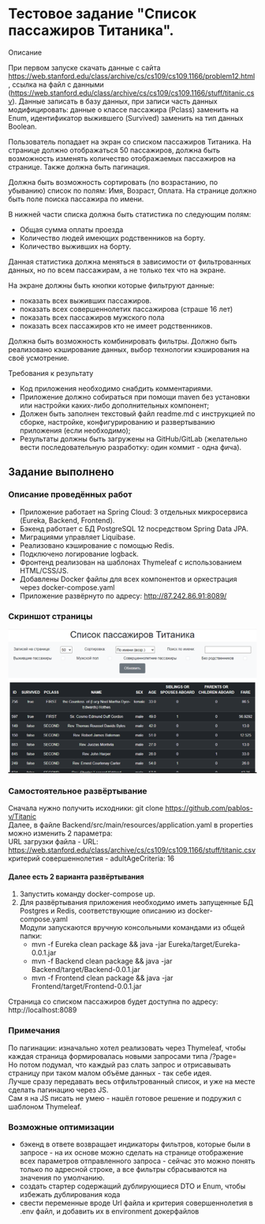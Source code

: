 # Тестовое задание "Список пассажиров Титаника".

Описание

При первом запуске скачать данные с сайта https://web.stanford.edu/class/archive/cs/cs109/cs109.1166/problem12.html, ссылка на файл с данными (https://web.stanford.edu/class/archive/cs/cs109/cs109.1166/stuff/titanic.csv). Данные записать в базу данных, при записи часть данных модифицировать: данные о классе пассажира (Pclass) заменить на Enum, идентификатор выжившего (Survived) заменить на тип данных Boolean.

Пользователь попадает на экран со списком пассажиров Титаника. На странице должно отображаться 50 пассажиров, должна быть возможность изменять количество отображаемых пассажиров на странице. Также должна быть пагинация. 

Должна быть возможность сортировать (по возрастанию, по убыванию) список по полям: Имя, Возраст, Оплата.
На странице должно быть поле поиска пассажира по имени. 

В нижней части списка должна быть статистика по следующим полям:
- Общая сумма оплаты проезда
- Количество людей имеющих родственников на борту.
- Количество выживших на борту.     

Данная статистика должна меняться в зависимости от фильтрованных данных, но по всем пассажирам, а не только тех что на экране.

На экране должны быть кнопки которые фильтруют данные:
- показать всех выживших пассажиров. 
- показать всех совершеннолетих пассажирова (страше 16 лет)
- показать всех пассажиров мужского пола
- показать всех пассажиров кто не имеет родственников. 

Должна быть возможность комбинировать фильтры.
Должно быть реализовано кэширование данных, выбор технологии кэширования на своё усмотрение.

Требования к результату
- Код приложения необходимо снабдить комментариями.
- Приложение должно собираться при помощи maven без установки или настройки каких-либо дополнительных компонент;
- Должен быть заполнен текстовый файл readme.md с инструкцией по сборке, настройке, конфигурированию и развертыванию приложения (если необходимо);
- Результаты должны быть загружены на GitHub/GitLab (желательно вести последовательную разработку: один коммит - одна фича).

## Задание выполнено

### Описание проведённых работ
- Приложение работает на Spring Cloud: 3 отдельных микросервиса (Eureka, Backend, Frontend).
- Бэкенд работает c БД PostgreSQL 12 посредством Spring Data JPA. 
- Миграциями управляет Liquibase.
- Реализовано кэширование с помощью Redis. 
- Подключено логирование logback.
- Фронтенд реализован на шаблонах Thymeleaf с использованием HTML/CSS/JS.
- Добавлены Docker файлы для всех компонентов и оркестрация через docker-compose.yaml
- Приложение развёрнуто по адресу: http://87.242.86.91:8089/

### Скриншот страницы
![](image.png)

### Самостоятельное развёртывание
Сначала нужно получить исходники: git clone https://github.com/pablos-v/Titanic
\
Далее, в файле Backend/src/main/resources/application.yaml в properties можно изменить 2 параметра:
\
URL загрузки файла - URL: https://web.stanford.edu/class/archive/cs/cs109/cs109.1166/stuff/titanic.csv
\
критерий совершеннолетия - adultAgeCriteria: 16 

#### Далее есть 2 варианта развёртывания
1. Запустить команду docker-compose up.
2. Для развёртывания приложения необходимо иметь запущенные БД Postgres и Redis, соответствующие описанию из
   docker-compose.yaml
   \
   Модули запускаются вручную консольными командами из общей папки:
   - mvn -f Eureka clean package && java -jar Eureka/target/Eureka-0.0.1.jar
   - mvn -f Backend clean package && java -jar Backend/target/Backend-0.0.1.jar
   - mvn -f Frontend clean package && java -jar Frontend/target/Frontend-0.0.1.jar

Страница со списком пассажиров будет доступна по адресу: http://localhost:8089

### Примечания
По пагинации: изначально хотел реализовать через Thymeleaf, чтобы каждая страница формировалась новыми запросами типа /?page=
\
Но потом подумал, что каждый раз слать запрос и отрисавывать страницу при таком малом объёме данных - так себе идея. 
\
Лучше сразу передавать весь отфильтрованный список, и уже на месте сделать пагинацию через JS. 
\
Сам я на JS писать не умею - нашёл готовое решение и подружил с шаблоном Thymeleaf.

### Возможные оптимизации
- бэкенд в ответе возвращает индикаторы фильтров, которые были в запросе - на их основе можно сделать на странице отображение всех параметров отправленного запроса - сейчас это можно понять только по адресной строке, а все фильтры сбрасываются на значения по умолчанию.
- создать стартер содержащий дублирующиеся DTO и Enum, чтобы избежать дублирования кода
- свести переменные вроде Url файла и критерия совершеннолетия в .env файл, и добавить их в environment докерфайлов

